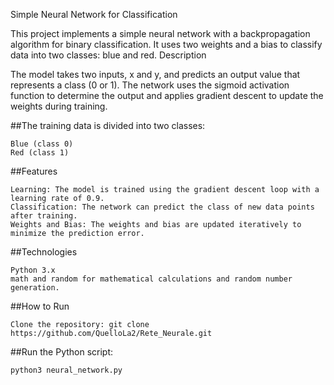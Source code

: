 Simple Neural Network for Classification

This project implements a simple neural network with a backpropagation algorithm for binary classification. It uses two weights and a bias to classify data into two classes: blue and red.
Description

The model takes two inputs, x and y, and predicts an output value that represents a class (0 or 1). The network uses the sigmoid activation function to determine the output and applies gradient descent to update the weights during training.

##The training data is divided into two classes:

    Blue (class 0)
    Red (class 1)

##Features

    Learning: The model is trained using the gradient descent loop with a learning rate of 0.9.
    Classification: The network can predict the class of new data points after training.
    Weights and Bias: The weights and bias are updated iteratively to minimize the prediction error.

##Technologies

    Python 3.x
    math and random for mathematical calculations and random number generation.

##How to Run

    Clone the repository: git clone https://github.com/QuelloLa2/Rete_Neurale.git

##Run the Python script:

    python3 neural_network.py

